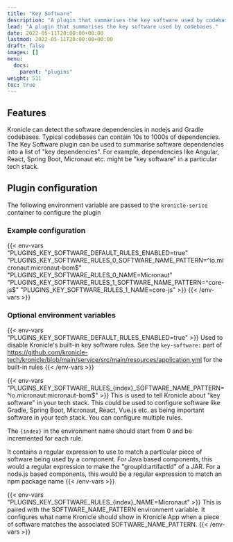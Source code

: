 ```yaml
---
title: "Key Software"
description: "A plugin that summarises the key software used by codebases."
lead: "A plugin that summarises the key software used by codebases."
date: 2022-05-11T20:00:00+00:00
lastmod: 2022-05-11T20:00:00+00:00
draft: false
images: []
menu:
  docs:
    parent: "plugins"
weight: 511
toc: true
---
```


## Features

Kronicle can detect the software dependencies in nodejs and Gradle codebases.  Typical codebases can contain 10s to
1000s of dependencies.  The Key Software plugin can be used to summarise software dependencies into a list of
"key dependencies".  For example, dependencies like Angular, React, Spring Boot, Micronaut etc. might be "key software"
in a particular tech stack.

## Plugin configuration

The following environment variable are passed to the `kronicle-serice` container to configure the plugin


### Example configuration

{{< env-vars
"PLUGINS_KEY_SOFTWARE_DEFAULT_RULES_ENABLED=true"
"PLUGINS_KEY_SOFTWARE_RULES_0_SOFTWARE_NAME_PATTERN=^io.micronaut:micronaut-bom$"
"PLUGINS_KEY_SOFTWARE_RULES_0_NAME=Micronaut"
"PLUGINS_KEY_SOFTWARE_RULES_1_SOFTWARE_NAME_PATTERN=^core-js$"
"PLUGINS_KEY_SOFTWARE_RULES_1_NAME=core-js" >}}
{{< /env-vars >}}


### Optional environment variables

{{< env-vars "PLUGINS_KEY_SOFTWARE_DEFAULT_RULES_ENABLED=true" >}}
Used to disable Kronicle's built-in key software rules.  See the `key-software:` part of
https://github.com/kronicle-tech/kronicle/blob/main/service/src/main/resources/application.yml for the built-in rules
{{< /env-vars >}}

{{< env-vars "PLUGINS_KEY_SOFTWARE_RULES_{index}_SOFTWARE_NAME_PATTERN=^io.micronaut:micronaut-bom$" >}}
This is used to tell Kronicle about "key software" in your tech stack.  This could be used to configure software like
Gradle, Spring Boot, Micronaut, React, Vue.js etc. as being important software in your tech stack.  You can configure
multiple rules.

The `{index}` in the environment name should start from 0 and be incremented for each rule.

It contains a regular expression to use to match a particular piece of software being used by a component.  For Java
based components, this would a regular expression to make the "groupId:artifactId" of a JAR.  For a node.js based
components, this would be a regular expression to match an npm package name
{{< /env-vars >}}

{{< env-vars "PLUGINS_KEY_SOFTWARE_RULES_{index}_NAME=Micronaut" >}}
This is paired with the SOFTWARE_NAME_PATTERN environment variable.  It configures what name Kronicle should show in
Kronicle App when a piece of software matches the associated SOFTWARE_NAME_PATTERN.
{{< /env-vars >}}

